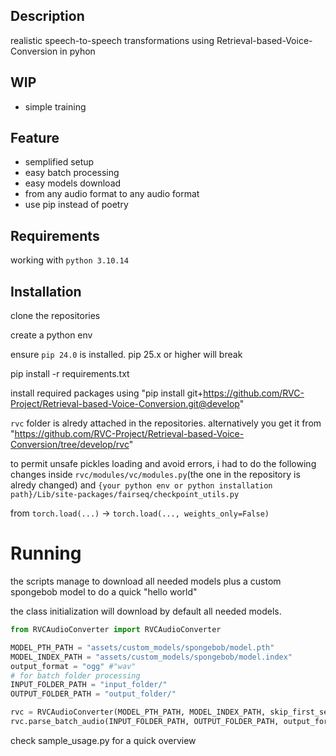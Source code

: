 ## Description
realistic speech-to-speech transformations using Retrieval-based-Voice-Conversion in pyhon 

## WIP
- simple training

## Feature
- semplified setup
- easy batch processing
- easy models download
- from any audio format to any audio format
- use pip instead of poetry

## Requirements
working with `python 3.10.14`

## Installation
clone the repositories

create a python env

ensure `pip 24.0` is installed. pip 25.x or higher will break

pip install -r requirements.txt

install required packages using "pip install git+https://github.com/RVC-Project/Retrieval-based-Voice-Conversion.git@develop"

`rvc` folder is alredy attached in the repositories. alternatively you get it from "https://github.com/RVC-Project/Retrieval-based-Voice-Conversion/tree/develop/rvc"

to permit unsafe pickles loading and avoid errors, i had to do the following changes inside `rvc/modules/vc/modules.py`(the one in the repository is alredy changed) and `{your python env or python installation path}/Lib/site-packages/fairseq/checkpoint_utils.py`

from `torch.load(...)` -> `torch.load(..., weights_only=False)`

# Running
the scripts manage to download all needed models plus a custom spongebob model to do a quick "hello world"

the class initialization will download by default all needed models.

```python
from RVCAudioConverter import RVCAudioConverter

MODEL_PTH_PATH = "assets/custom_models/spongebob/model.pth"
MODEL_INDEX_PATH = "assets/custom_models/spongebob/model.index"
output_format = "ogg" #"wav"
# for batch folder processing
INPUT_FOLDER_PATH = "input_folder/"
OUTPUT_FOLDER_PATH = "output_folder/"

rvc = RVCAudioConverter(MODEL_PTH_PATH, MODEL_INDEX_PATH, skip_first_setup=False, skip_spongebob_model=False)
rvc.parse_batch_audio(INPUT_FOLDER_PATH, OUTPUT_FOLDER_PATH, output_format=output_format)
```

check sample_usage.py for a quick overview


